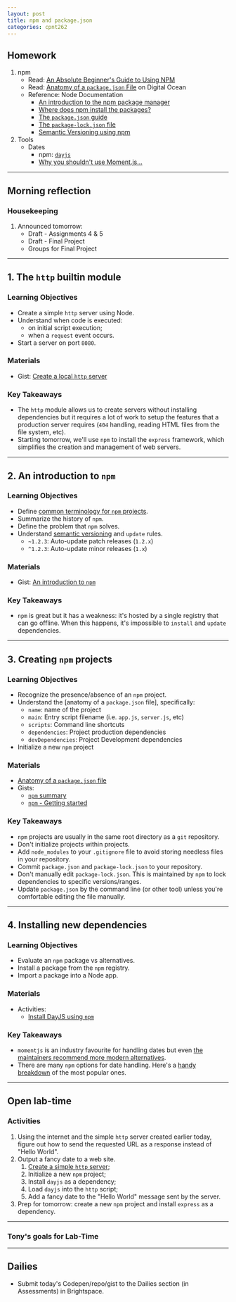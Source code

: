 ```yaml
---
layout: post
title: npm and package.json
categories: cpnt262
---
```


## Homework
1. npm
    - Read: [An Absolute Beginner's Guide to Using NPM](https://nodesource.com/blog/an-absolute-beginners-guide-to-using-npm/)
    - Read: [Anatomy of a `package.json` File](https://www.digitalocean.com/community/tutorials/nodejs-package-json) on Digital Ocean
    - Reference: Node Documentation
        - [An introduction to the npm package manager](https://nodejs.dev/learn/an-introduction-to-the-npm-package-manager)
        - [Where does npm install the packages?](https://nodejs.dev/learn/where-does-npm-install-the-packages)
        - [The `package.json` guide](https://nodejs.dev/learn/the-package-json-guide)
        - [The `package-lock.json` file](https://nodejs.dev/learn/the-package-lock-json-file)
        - [Semantic Versioning using npm](https://nodejs.dev/learn/semantic-versioning-using-npm)
2. Tools
    - Dates
        - npm: [`dayjs`](https://www.npmjs.com/package/dayjs)
        - [Why you shouldn't use Moment.js...](https://inventi.studio/en/blog/why-you-shouldnt-use-moment-js)


---

## Morning reflection
### Housekeeping
1. Announced tomorrow: 
    - Draft - Assignments 4 & 5
    - Draft - Final Project
    - Groups for Final Project

---

## 1. The `http` builtin module
### Learning Objectives
- Create a simple `http` server using Node.
- Understand when code is executed:
  - on initial script execution;
  - when a `request` event occurs.
- Start a server on port `8080`.

### Materials
- Gist: [Create a local `http` server](https://gist.github.com/acidtone/4f96eefab57e9ab8d2ec4e21f6029be3)

### Key Takeaways
- The `http` module allows us to create servers without installing dependencies but it requires a lot of work to setup the features that a production server requires (`404` handling, reading HTML files from the file system, etc).
- Starting tomorrow, we'll use `npm` to install the `express` framework, which simplifies the creation and management of web servers.

---

## 2. An introduction to `npm`
### Learning Objectives
- Define [common terminology for `npm` projects](https://gist.github.com/acidtone/9a52204b37465c860decd481ab130727).
- Summarize the history of `npm`.
- Define the problem that `npm` solves.
- Understand [semantic versioning](https://nodejs.dev/learn/semantic-versioning-using-npm) and `update` rules.
  - `~1.2.3`: Auto-update patch releases (`1.2.x`)
  - `^1.2.3`: Auto-update minor releases (`1.x`)

### Materials
- Gist: [An introduction to `npm`](https://gist.github.com/acidtone/01ce4933169a17011659c525233442b5)

### Key Takeaways
- `npm` is great but it has a weakness: it's hosted by a single registry that can go offline. When this happens, it's impossible to `install` and `update` dependencies. 

---

## 3. Creating `npm` projects
### Learning Objectives
- Recognize the presence/absence of an `npm` project.
- Understand the [anatomy of a `package.json` file], specifically:
  - `name`: name of the project
  - `main`: Entry script filename (i.e. `app.js`, `server.js`, etc)
  - `scripts`: Command line shortcuts
  - `dependencies`: Project production dependencies
  - `devDependencies`: Project Development dependencies
- Initialize a new `npm` project

### Materials
- [Anatomy of a `package.json` file]((https://www.digitalocean.com/community/tutorials/nodejs-package-json))
- Gists: 
  - [`npm` summary](https://gist.github.com/acidtone/01ce4933169a17011659c525233442b5)
  - [`npm` - Getting started](https://gist.github.com/acidtone/d57f41d7c18d0d198263c7bc3ab230e3)

### Key Takeaways
- `npm` projects are usually in the same root directory as a `git` repository.
- Don't initialize projects within projects.
- Add `node_modules` to your `.gitignore` file to avoid storing needless files in your repository.
- Commit `package.json` and `package-lock.json` to your repository.
- Don't manually edit `package-lock.json`. This is maintained by `npm` to lock dependencies to specific versions/ranges.
- Update `package.json` by the command line (or other tool) unless you're comfortable editing the file manually.

---

## 4. Installing new dependencies
### Learning Objectives
- Evaluate an `npm` package vs alternatives.
- Install a package from the `npm` registry.
- Import a package into a Node app.

### Materials
- Activities: 
  - [Install DayJS using `npm`](https://gist.github.com/acidtone/232d9c9a0997692483fca51b6f624a61)

### Key Takeaways
- `momentjs` is an industry favourite for handling dates but even [the maintainers recommend more modern alternatives](https://momentjs.com/docs/#/-project-status/).
- There are many `npm` options for date handling. Here's a [handy breakdown](https://medium.com/swlh/best-moment-js-alternatives-5dfa6861a1eb) of the most popular ones.

---

## Open lab-time
### Activities
1. Using the internet and the simple `http` server created earlier today, figure out how to send the requested URL as a response instead of "Hello World".
2. Output a fancy date to a web site.
    1. [Create a simple `http` server](https://gist.github.com/acidtone/4f96eefab57e9ab8d2ec4e21f6029be3);
    2. Initialize a new `npm` project;
    3. Install `dayjs` as a dependency;
    4. Load `dayjs` into the `http` script;
    5. Add a fancy date to the "Hello World" message sent by the server.
3. Prep for tomorrow: create a new `npm` project and install `express` as a dependency.

---

### Tony's goals for Lab-Time

---

## Dailies
- Submit today's Codepen/repo/gist to the Dailies section (in Assessments) in Brightspace.